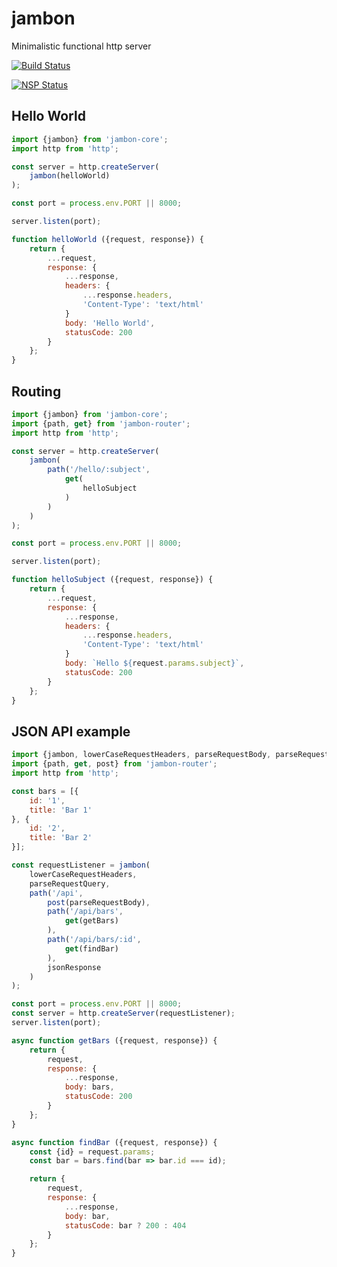 # jambon
Minimalistic functional http server

[![Build Status](https://travis-ci.org/jonatanpedersen/jambon.svg?branch=master)](https://travis-ci.org/jonatanpedersen/jambon)

[![NSP Status](https://nodesecurity.io/orgs/jonatanpedersen/projects/66fa69df-c041-499b-9867-5dec8475fc8d/badge)](https://nodesecurity.io/orgs/jonatanpedersen/projects/66fa69df-c041-499b-9867-5dec8475fc8d)

## Hello World

``` javascript
import {jambon} from 'jambon-core';
import http from 'http';

const server = http.createServer(
	jambon(helloWorld)
);

const port = process.env.PORT || 8000;

server.listen(port);

function helloWorld ({request, response}) {
	return {
		...request,
		response: {
			...response,
			headers: {
				...response.headers,
				'Content-Type': 'text/html'
			}
			body: 'Hello World',
			statusCode: 200
		}
	};
}
```

## Routing

``` javascript
import {jambon} from 'jambon-core';
import {path, get} from 'jambon-router';
import http from 'http';

const server = http.createServer(
	jambon(
		path('/hello/:subject',
			get(
				helloSubject
			)
		)
	)
);

const port = process.env.PORT || 8000;

server.listen(port);

function helloSubject ({request, response}) {
	return {
		...request,
		response: {
			...response,
			headers: {
				...response.headers,
				'Content-Type': 'text/html'
			}
			body: `Hello ${request.params.subject}`,
			statusCode: 200
		}
	};
}
```

## JSON API example
``` javascript
import {jambon, lowerCaseRequestHeaders, parseRequestBody, parseRequestQuery, jsonResponse} from 'jambon-core';
import {path, get, post} from 'jambon-router';
import http from 'http';

const bars = [{
	id: '1',
	title: 'Bar 1'
}, {
	id: '2',
	title: 'Bar 2'
}];

const requestListener = jambon(
	lowerCaseRequestHeaders,
	parseRequestQuery,
	path('/api',
		post(parseRequestBody),
		path('/api/bars',
			get(getBars)
		),
		path('/api/bars/:id',
			get(findBar)
		),
		jsonResponse
	)
);

const port = process.env.PORT || 8000;
const server = http.createServer(requestListener);
server.listen(port);

async function getBars ({request, response}) {
	return {
		request,
		response: {
			...response,
			body: bars,
			statusCode: 200
		}
	};
}

async function findBar ({request, response}) {
	const {id} = request.params;
	const bar = bars.find(bar => bar.id === id);

	return {
		request,
		response: {
			...response,
			body: bar,
			statusCode: bar ? 200 : 404
		}
	};
}
```
